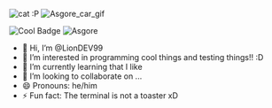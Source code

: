 ![cat :P](https://github.com/user-attachments/assets/2aad0979-9fc8-43ee-bbbe-3c0bfc53f72c)
![Asgore_car_gif](https://github.com/user-attachments/assets/1b3e0b5b-1b33-4978-beac-3544aee9eb79)

![Cool Badge](https://img.shields.io/badge/Men-This_is_cool!_:3-blue)
![Asgore](https://img.shields.io/badge/Hiho%20Asgore%20car%20gif%20:P-8A2BE2)

- 👋 Hi, I’m @LionDEV99
- 👀 I’m interested in programming cool things and testing things!! :D
- 🌱 I’m currently learning that I like
- 💞️ I’m looking to collaborate on ...
- 😄 Pronouns: he/him
- ⚡ Fun fact: The terminal is not a toaster xD

<!---
RafaDEV99/RafaDEV99 is a ✨ special ✨ repository because its `README.md` (this file) appears on your GitHub profile.
You can click the Preview link to view your changes.
--->

